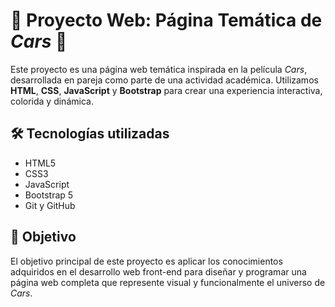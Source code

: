 # 🌟 Proyecto Web: Página Temática de *Cars* 🚗

Este proyecto es una página web temática inspirada en la película *Cars*, desarrollada en pareja como parte de una actividad académica. Utilizamos **HTML**, **CSS**, **JavaScript** y **Bootstrap** para crear una experiencia interactiva, colorida y dinámica.

## 🛠️ Tecnologías utilizadas

- HTML5  
- CSS3  
- JavaScript  
- Bootstrap 5  
- Git y GitHub  

## 🎯 Objetivo

El objetivo principal de este proyecto es aplicar los conocimientos adquiridos en el desarrollo web front-end para diseñar y programar una página web completa que represente visual y funcionalmente el universo de *Cars*.